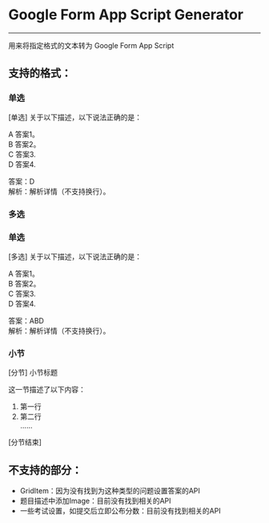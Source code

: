 # Google Form App Script Generator
----------------------------------------------------------------
用来将指定格式的文本转为 Google Form App Script

## 支持的格式：

### 单选

[单选] 关于以下描述，以下说法正确的是：

A 答案1。  
B 答案2。  
C 答案3.  
D 答案4.  

答案：D  
解析：解析详情（不支持换行）。  

### 多选


### 单选

[多选] 关于以下描述，以下说法正确的是：

A 答案1。  
B 答案2。  
C 答案3.  
D 答案4.  

答案：ABD  
解析：解析详情（不支持换行）。

### 小节

[分节] 小节标题

这一节描述了以下内容：  
1. 第一行  
2. 第二行  
……  

[分节结束]

## 不支持的部分：

- GridItem：因为没有找到为这种类型的问题设置答案的API
- 题目描述中添加Image：目前没有找到相关的API
- 一些考试设置，如提交后立即公布分数：目前没有找到相关的API
